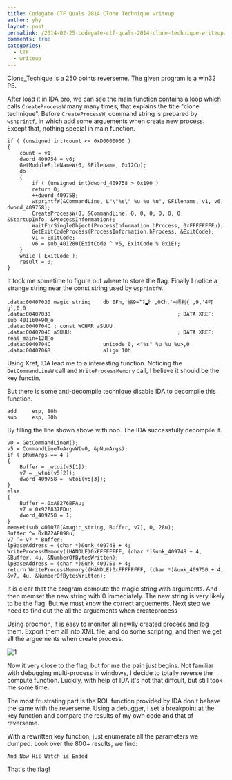 ```yaml
---
title: Codegate CTF Quals 2014 Clone Technique writeup
author: yhy
layout: post
permalink: /2014-02-25-codegate-ctf-quals-2014-clone-technique-writeup/
comments: true
categories:
  - CTF
  - writeup
---
```


Clone_Techique is a 250 points reverseme. The given program is a win32 PE. 

After load it in IDA pro, we can see the main function contains a loop which calls `CreateProcessW` many many times, that explains the title "clone technique". Before `CreateProcessW`, command string is prepared by `wsnprintf`, in which add some arguements when create new process. Except that, nothing special in main function.

    if ( (unsigned int)count <= 0xD0000000 )
    {
        count = v1;
        dword_409754 = v6;
        GetModuleFileNameW(0, &Filename, 0x12Cu);
        do
        {
            if ( (unsigned int)dword_409758 > 0x190 )
            return 0;
            ++dword_409758;
            wsprintfW(&CommandLine, L"\"%s\" %u %u %u", &Filename, v1, v6, dword_409758);
            CreateProcessW(0, &CommandLine, 0, 0, 0, 0, 0, 0, &StartupInfo, &ProcessInformation);
            WaitForSingleObject(ProcessInformation.hProcess, 0xFFFFFFFFu);
            GetExitCodeProcess(ProcessInformation.hProcess, &ExitCode);
            v1 = ExitCode;
            v6 = sub_401280(ExitCode ^ v6, ExitCode % 0x1E);
        }
        while ( ExitCode );
        result = 0;
    }

It took me sometime to figure out where to store the flag. Finally I notice a strange string near the const string used by `wsprintfW`.


    .data:00407030 magic_string    db 0Fh,'帪9=^?▃h',0Ch,'=嫮判{',9,'4叮g],0,0
    .data:00407030                                         ; DATA XREF: sub_401160+90o
    .data:0040704C ; const WCHAR aSUUU
    .data:0040704C aSUUU:                                  ; DATA XREF: real_main+128o
    .data:0040704C                 unicode 0, <"%s" %u %u %u>,0
    .data:00407068                 align 10h

Using Xref, IDA lead me to a interesting function. Noticing the `GetCommandLineW` call and `WriteProcessMemory` call, I believe it should be the key functin. 

But there is some anti-decompile technique disable IDA to decompile this function. 

    add     esp, 80h
    sub     esp, 80h

By filling the line shown above with nop. The IDA successfully decompile it.

    v0 = GetCommandLineW();
    v5 = CommandLineToArgvW(v0, &pNumArgs);
    if ( pNumArgs == 4 )
    {
        Buffer = _wtoi(v5[1]);
        v7 = _wtoi(v5[2]);
        dword_409758 = _wtoi(v5[3]);
    }
    else
    {
        Buffer = 0xA8276BFAu;
        v7 = 0x92F837EDu;
        dword_409758 = 1;
    }
    memset(sub_401070(&magic_string, Buffer, v7), 0, 28u);
    Buffer ^= 0xB72AF098u;
    v7 ^= v7 * Buffer;
    lpBaseAddress = (char *)&unk_409748 + 4;
    WriteProcessMemory((HANDLE)0xFFFFFFFF, (char *)&unk_409748 + 4, &Buffer, 4u, &NumberOfBytesWritten);
    lpBaseAddress = (char *)&unk_409750 + 4;
    return WriteProcessMemory((HANDLE)0xFFFFFFFF, (char *)&unk_409750 + 4, &v7, 4u, &NumberOfBytesWritten);

It is clear that the program compute the magic string with arguments. And then memset the new string with 0 immediately. The new string is very likely to be the flag. But we must know the correct arguements. Next step we need to find out the all the arguements when createprocess

Using procmon, it is easy to monitor all newlly created process and log them. Export them all into XML file, and do some scripting, and then we get all the arguements when create process.

![1]

Now it very close to the flag, but for me the pain just begins. Not familiar with debugging multi-process in windows, I decide to totally reverse the compute function. Luckily, with help of IDA it's not that diffcult, but still took me some time. 

The most frustrating part is the ROL function provided by IDA don't behave the same with the reverseme. Using a debugger, I set a breakpoint at the key function and compare the results of my own code and that of reverseme. 

With a rewritten key function, just enumerate all the parameters we dumped. Look over the 800+ results, we find:

    And Now His Watch is Ended

That's the flag!

 [1]: http://www.blue-lotus.net/images/2013/procmon.png
